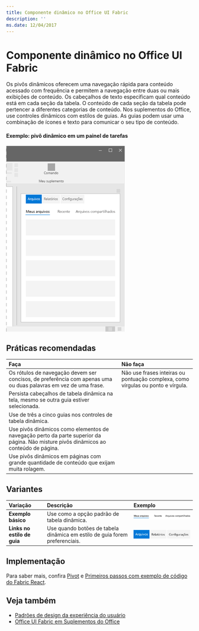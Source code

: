 ```yaml
---
title: Componente dinâmico no Office UI Fabric
description: ''
ms.date: 12/04/2017
---
```



# <a name="pivot-component-in-office-ui-fabric"></a>Componente dinâmico no Office UI Fabric

Os pivôs dinâmicos oferecem uma navegação rápida para conteúdo acessado com frequência e permitem a navegação entre duas ou mais exibições de conteúdo. Os cabeçalhos de texto especificam qual conteúdo está em cada seção da tabela. O conteúdo de cada seção da tabela pode pertencer a diferentes categorias de conteúdo. Nos suplementos do Office, use controles dinâmicos com estilos de guias. As guias podem usar uma combinação de ícones e texto para comunicar o seu tipo de conteúdo. 

#### <a name="example-pivot-in-a-task-pane"></a>Exemplo: pivô dinâmico em um painel de tarefas

![Uma imagem mostrando o dinâmico](../images/overview-with-app-pivot.png)

## <a name="best-practices"></a>Práticas recomendadas

|**Faça**|**Não faça**|
|:------------|:--------------|
|Os rótulos de navegação devem ser concisos, de preferência com apenas uma ou duas palavras em vez de uma frase.|Não use frases inteiras ou pontuação complexa, como vírgulas ou ponto e vírgula.|
|Persista cabeçalhos de tabela dinâmica na tela, mesmo se outra guia estiver selecionada.| |
|Use de três a cinco guias nos controles de tabela dinâmica.| |
|Use pivôs dinâmicos como elementos de navegação perto da parte superior da página. Não misture pivôs dinâmicos ao conteúdo de página.| |
|Use pivôs dinâmicos em páginas com grande quantidade de conteúdo que exijam muita rolagem.| |

## <a name="variants"></a>Variantes

|**Variação**|**Descrição**|**Exemplo**|
|:------------|:--------------|:----------|
|**Exemplo básico**|Use como a opção padrão de tabela dinâmica.|![Imagem do exemplo básico](../images/pivot-basic.png)<br/>|
|**Links no estilo de guia**|Use quando botões de tabela dinâmica em estilo de guia forem preferenciais.|![Imagem de links no estilo de guia](../images/pivot-tab.png)<br/>|

## <a name="implementation"></a>Implementação

Para saber mais, confira [Pivot](https://dev.office.com/fabric#/components/pivot) e [Primeiros passos com exemplo de código do Fabric React](https://github.com/OfficeDev/Word-Add-in-GettingStartedFabricReact).

## <a name="see-also"></a>Veja também

- [Padrões de design da experiência do usuário](https://github.com/OfficeDev/Office-Add-in-UX-Design-Patterns-Code)
- [Office UI Fabric em Suplementos do Office](office-ui-fabric.md)
